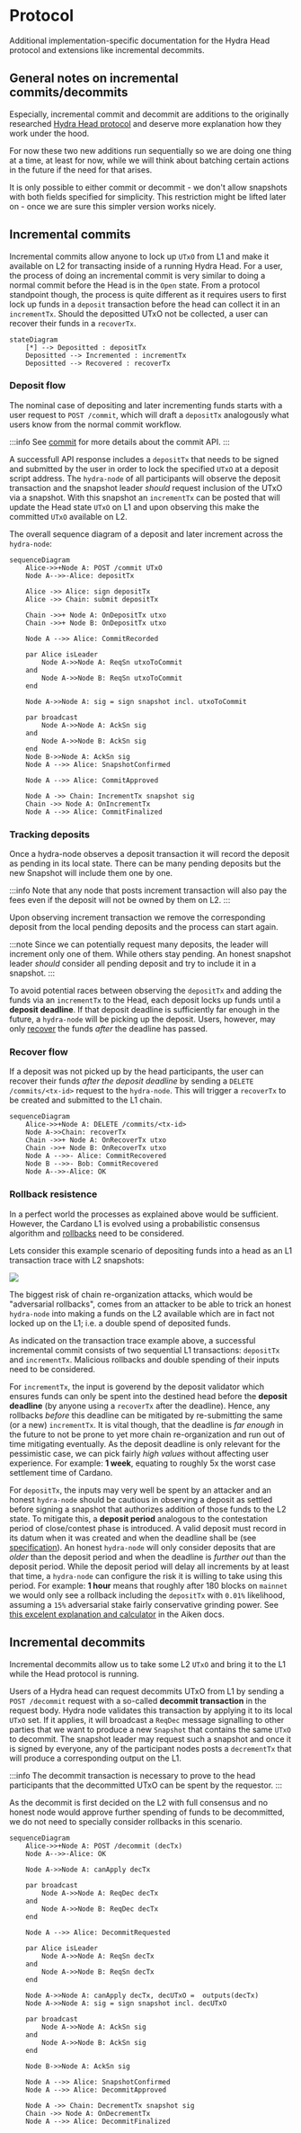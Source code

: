 # Protocol

Additional implementation-specific documentation for the Hydra Head protocol and extensions like incremental decommits.

## General notes on incremental commits/decommits

Especially, incremental commit and decommit are additions to the originally researched [Hydra Head protocol](https://eprint.iacr.org/2020/299.pdf) and deserve more explanation how they work under the hood. 

For now these two new additions run sequentially so we are doing one thing at a time, at least for now, while we will think about batching certain actions in the future if the need for that arises.

It is only possible to either commit or decommit - we don't allow snapshots with both fields specified for simplicity. This restriction might be lifted later on - once we are sure this simpler version works nicely.

## Incremental commits

Incremental commits allow anyone to lock up `UTxO` from L1 and make it available on L2 for transacting inside of a running Hydra Head. For a user, the process of doing an incremental commit is very similar to doing a normal commit before the Head is in the `Open` state. From a protocol standpoint though, the process is quite different as it requires users to first lock up funds in a `deposit` transaction before the head can collect it in an `incrementTx`. Should the depositted UTxO not be collected, a user can recover their funds in a `recoverTx`.

```mermaid
stateDiagram
    [*] --> Depositted : depositTx
    Depositted --> Incremented : incrementTx
    Depositted --> Recovered : recoverTx
```

### Deposit flow

The nominal case of depositing and later incrementing funds starts with a user request to `POST /commit`, which will draft a `depositTx` analogously what users know from the normal commit workflow.

:::info
See [commit](./commit.md) for more details about the commit API.
:::

A successfull API response includes a `depositTx` that needs to be signed and submitted by the user in order to lock the specified `UTxO` at a deposit script address. The `hydra-node` of all participants will observe the deposit transaction and the snapshot leader _should_ request inclusion of the UTxO via a snapshot. With this snapshot an `incrementTx` can be posted that will update the Head state `UTxO` on L1 and upon observing this make the committed `UTxO` available on L2.

The overall sequence diagram of a deposit and later increment across the `hydra-node`:

```mermaid
sequenceDiagram
    Alice->>+Node A: POST /commit UTxO
    Node A-->>-Alice: depositTx

    Alice ->> Alice: sign depositTx
    Alice ->> Chain: submit depositTx

    Chain ->>+ Node A: OnDepositTx utxo
    Chain ->>+ Node B: OnDepositTx utxo

    Node A -->> Alice: CommitRecorded

    par Alice isLeader
        Node A->>Node A: ReqSn utxoToCommit
    and
        Node A->>Node B: ReqSn utxoToCommit
    end

    Node A->>Node A: sig = sign snapshot incl. utxoToCommit

    par broadcast
        Node A->>Node A: AckSn sig
    and
        Node A->>Node B: AckSn sig
    end
    Node B->>Node A: AckSn sig
    Node A -->> Alice: SnapshotConfirmed

    Node A -->> Alice: CommitApproved

    Node A ->> Chain: IncrementTx snapshot sig
    Chain ->> Node A: OnIncrementTx
    Node A -->> Alice: CommitFinalized
```

### Tracking deposits

Once a hydra-node observes a deposit transaction it will record the deposit as pending in its local state. There can be many pending deposits but the new Snapshot will include them one by one.

:::info
Note that any node that posts increment transaction will also pay the fees even if the deposit will not be owned by them on L2.
:::

Upon observing increment transaction we remove the corresponding deposit from the local pending deposits and the process can start again.

:::note
Since we can potentially request many deposits, the leader will increment only one of them. While others stay pending. An honest snapshot leader _should_ consider all pending deposit and try to include it in a snapshot.
:::

To avoid potential races between observing the `depositTx` and adding the funds via an `incrementTx` to the Head, each deposit locks up funds until a **deposit deadline**. If that deposit deadline is sufficiently far enough in the future, a `hydra-node` will be picking up the deposit. Users, however, may only [recover](#recover-flow) the funds *after* the deadline has passed.

### Recover flow

If a deposit was not picked up by the head participants, the user can recover their funds _after the deposit deadline_ by sending a `DELETE /commits/<tx-id>` request to the `hydra-node`. This will trigger a `recoverTx` to be created and submitted to the L1 chain.

```mermaid
sequenceDiagram
    Alice->>+Node A: DELETE /commits/<tx-id>
    Node A->>Chain: recoverTx
    Chain ->>+ Node A: OnRecoverTx utxo
    Chain ->>+ Node B: OnRecoverTx utxo
    Node A -->>- Alice: CommitRecovered
    Node B -->>- Bob: CommitRecovered
    Node A-->>-Alice: OK

```

### Rollback resistence

In a perfect world the processes as explained above would be sufficient. However, the Cardano L1 is evolved using a probabilistic consensus algorithm and [rollbacks](./rollbacks) need to be considered.

Lets consider this example scenario of depositing funds into a head as an L1 transaction trace with L2 snapshots:

![](./deposit-increment.svg)

The biggest risk of chain re-organization attacks, which would be "adversarial rollbacks", comes from an attacker to be able to trick an honest `hydra-node` into making a funds on the L2 available which are in fact not locked up on the L1; i.e. a double spend of deposited funds.

As indicated on the transaction trace example above, a successful incremental commit consists of two sequential L1 transactions: `depositTx` and `incrementTx`. Malicious rollbacks and double spending of their inputs need to be considered.

For `incrementTx`, the input is goverend by the deposit validator which ensures funds can only be spent into the destined head before the **deposit deadline** (by anyone using a `recoverTx` after the deadline). Hence, any rollbacks _before_ this deadline can be mitigated by re-submitting the same (or a new) `incrementTx`. It is vital though, that the deadline is _far enough_ in the future to not be prone to yet more chain re-organization and run out of time mitigating eventually. As the deposit deadline is only relevant for the pessimistic case, we can pick fairly *high values* without affecting user experience. For example: **1 week**, equating to roughly 5x the worst case settlement time of Cardano.

For `depositTx`, the inputs may very well be spent by an attacker and an honest `hydra-node` should be cautious in observing a deposit as settled before signing a snapshot that authorizes addition of those funds to the L2 state. To mitigate this, a **deposit period** analogous to the contestation period of close/contest phase is introduced. A valid deposit must record in its datum when it was created and when the deadline shall be (see [specification](./specification)). An honest `hydra-node` will only consider deposits that are _older_ than the deposit period and when the deadline is _further out_ than the deposit period. While the deposit period will delay all increments by at least that time, a `hydra-node` can configure the risk it is willing to take using this period. For example: **1 hour** means that roughly after 180 blocks on `mainnet` we would only see a rollback including the `depositTx` with `0.01%` likelihood, assuming a `15%` adversarial stake fairly conservative grinding power. See [this excelent explanation and calculator](https://aiken-lang.org/fundamentals/what-i-wish-i-knew#transaction-latency-vs-finality) in the Aiken docs. 

## Incremental decommits

Incremental decommits allow us to take some L2 `UTxO` and bring it to the L1 while the Head protocol is running.

Users of a Hydra head can request decommits UTxO from L1 by sending a `POST /decommit` request with a so-called **decommit transaction** in the request body. Hydra node validates this transaction by applying it to its local `UTxO` set. If it applies, it will broadcast a `ReqDec` message signalling to other parties that we want to produce a new `Snapshot` that contains the same `UTxO` to decommit. The snapshot leader may request such a snapshot and once it is signed by everyone, any of the participant nodes posts a `decrementTx` that will produce a corresponding output on the L1.

:::info
The decommit transaction is necessary to prove to the head participants that the decommitted UTxO can be spent by the requestor.
:::

As the decommit is first decided on the L2 with full consensus and no honest node would approve further spending of funds to be decommitted, we do not need to specially consider rollbacks in this scenario.

```mermaid
sequenceDiagram
    Alice->>+Node A: POST /decommit (decTx)
    Node A-->>-Alice: OK

    Node A->>Node A: canApply decTx

    par broadcast
        Node A->>Node A: ReqDec decTx
    and
        Node A->>Node B: ReqDec decTx
    end

    Node A -->> Alice: DecommitRequested

    par Alice isLeader
        Node A->>Node A: ReqSn decTx
    and
        Node A->>Node B: ReqSn decTx
    end

    Node A->>Node A: canApply decTx, decUTxO =  outputs(decTx)
    Node A->>Node A: sig = sign snapshot incl. decUTxO

    par broadcast
        Node A->>Node A: AckSn sig
    and
        Node A->>Node B: AckSn sig
    end

    Node B->>Node A: AckSn sig

    Node A -->> Alice: SnapshotConfirmed
    Node A -->> Alice: DecommitApproved

    Node A ->> Chain: DecrementTx snapshot sig
    Chain ->> Node A: OnDecrementTx
    Node A -->> Alice: DecommitFinalized
```
